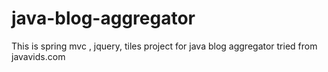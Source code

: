 # java-blog-aggregator

This is spring mvc , jquery, tiles project for java blog aggregator tried from javavids.com
